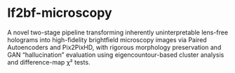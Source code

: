 # lf2bf-microscopy
A novel two-stage pipeline transforming inherently uninterpretable lens-free holograms into high-fidelity brightfield microscopy images via Paired Autoencoders and Pix2PixHD, with rigorous morphology preservation and GAN “hallucination” evaluation using eigencountour-based cluster analysis and difference-map χ² tests.
